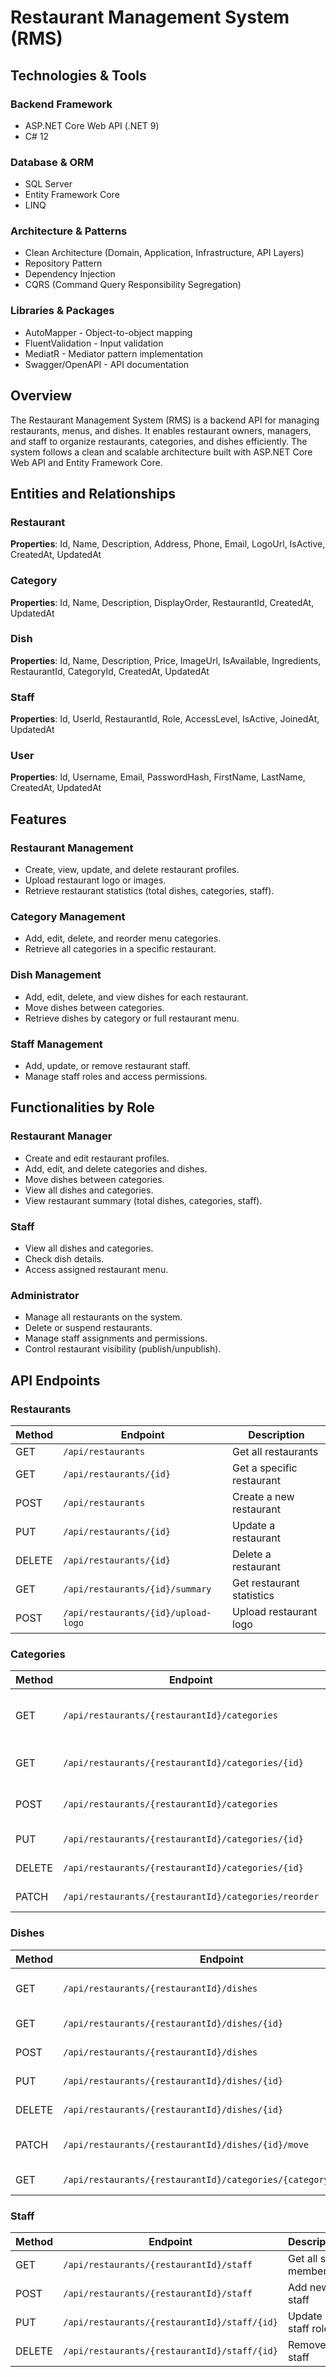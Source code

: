 # Restaurant Management System (RMS)

## Technologies & Tools

### Backend Framework
* ASP.NET Core Web API (.NET 9)
* C# 12

### Database & ORM
* SQL Server
* Entity Framework Core
* LINQ

### Architecture & Patterns
* Clean Architecture (Domain, Application, Infrastructure, API Layers)
* Repository Pattern
* Dependency Injection
* CQRS (Command Query Responsibility Segregation)

### Libraries & Packages
* AutoMapper - Object-to-object mapping
* FluentValidation - Input validation
* MediatR - Mediator pattern implementation
* Swagger/OpenAPI - API documentation

## Overview
The Restaurant Management System (RMS) is a backend API for managing restaurants, menus, and dishes. It enables restaurant owners, managers, and staff to organize restaurants, categories, and dishes efficiently. The system follows a clean and scalable architecture built with ASP.NET Core Web API and Entity Framework Core.

## Entities and Relationships

### Restaurant
**Properties**: Id, Name, Description, Address, Phone, Email, LogoUrl, IsActive, CreatedAt, UpdatedAt

### Category
**Properties**: Id, Name, Description, DisplayOrder, RestaurantId, CreatedAt, UpdatedAt

### Dish
**Properties**: Id, Name, Description, Price, ImageUrl, IsAvailable, Ingredients, RestaurantId, CategoryId, CreatedAt, UpdatedAt

### Staff
**Properties**: Id, UserId, RestaurantId, Role, AccessLevel, IsActive, JoinedAt, UpdatedAt

### User
**Properties**: Id, Username, Email, PasswordHash, FirstName, LastName, CreatedAt, UpdatedAt

## Features

### Restaurant Management
* Create, view, update, and delete restaurant profiles.
* Upload restaurant logo or images.
* Retrieve restaurant statistics (total dishes, categories, staff).

### Category Management
* Add, edit, delete, and reorder menu categories.
* Retrieve all categories in a specific restaurant.

### Dish Management
* Add, edit, delete, and view dishes for each restaurant.
* Move dishes between categories.
* Retrieve dishes by category or full restaurant menu.

### Staff Management
* Add, update, or remove restaurant staff.
* Manage staff roles and access permissions.

## Functionalities by Role

### Restaurant Manager
* Create and edit restaurant profiles.
* Add, edit, and delete categories and dishes.
* Move dishes between categories.
* View all dishes and categories.
* View restaurant summary (total dishes, categories, staff).

### Staff
* View all dishes and categories.
* Check dish details.
* Access assigned restaurant menu.

### Administrator
* Manage all restaurants on the system.
* Delete or suspend restaurants.
* Manage staff assignments and permissions.
* Control restaurant visibility (publish/unpublish).

## API Endpoints

### Restaurants
| Method | Endpoint | Description |
|--------|----------|-------------|
| GET | `/api/restaurants` | Get all restaurants |
| GET | `/api/restaurants/{id}` | Get a specific restaurant |
| POST | `/api/restaurants` | Create a new restaurant |
| PUT | `/api/restaurants/{id}` | Update a restaurant |
| DELETE | `/api/restaurants/{id}` | Delete a restaurant |
| GET | `/api/restaurants/{id}/summary` | Get restaurant statistics |
| POST | `/api/restaurants/{id}/upload-logo` | Upload restaurant logo |

### Categories
| Method | Endpoint | Description |
|--------|----------|-------------|
| GET | `/api/restaurants/{restaurantId}/categories` | Get all categories in a restaurant |
| GET | `/api/restaurants/{restaurantId}/categories/{id}` | Get category details |
| POST | `/api/restaurants/{restaurantId}/categories` | Create a new category |
| PUT | `/api/restaurants/{restaurantId}/categories/{id}` | Update a category |
| DELETE | `/api/restaurants/{restaurantId}/categories/{id}` | Delete a category |
| PATCH | `/api/restaurants/{restaurantId}/categories/reorder` | Reorder categories |

### Dishes
| Method | Endpoint | Description |
|--------|----------|-------------|
| GET | `/api/restaurants/{restaurantId}/dishes` | Get all dishes in a restaurant |
| GET | `/api/restaurants/{restaurantId}/dishes/{id}` | Get specific dish |
| POST | `/api/restaurants/{restaurantId}/dishes` | Create a new dish |
| PUT | `/api/restaurants/{restaurantId}/dishes/{id}` | Update a dish |
| DELETE | `/api/restaurants/{restaurantId}/dishes/{id}` | Delete a dish |
| PATCH | `/api/restaurants/{restaurantId}/dishes/{id}/move` | Move dish to another category |
| GET | `/api/restaurants/{restaurantId}/categories/{categoryId}/dishes` | Get dishes by category |

### Staff
| Method | Endpoint | Description |
|--------|----------|-------------|
| GET | `/api/restaurants/{restaurantId}/staff` | Get all staff members |
| POST | `/api/restaurants/{restaurantId}/staff` | Add new staff |
| PUT | `/api/restaurants/{restaurantId}/staff/{id}` | Update staff role |
| DELETE | `/api/restaurants/{restaurantId}/staff/{id}` | Remove staff |
